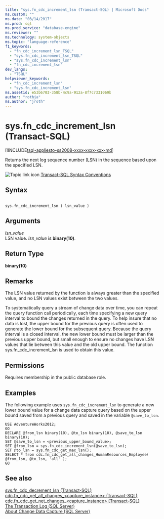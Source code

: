 ```yaml
---
title: "sys.fn_cdc_increment_lsn (Transact-SQL) | Microsoft Docs"
ms.custom: ""
ms.date: "03/14/2017"
ms.prod: sql
ms.prod_service: "database-engine"
ms.reviewer: ""
ms.technology: system-objects
ms.topic: "language-reference"
f1_keywords: 
  - "fn_cdc_increment_lsn_TSQL"
  - "sys.fn_cdc_increment_lsn_TSQL"
  - "sys.fn_cdc_increment_lsn"
  - "fn_cdc_increment_lsn"
dev_langs: 
  - "TSQL"
helpviewer_keywords: 
  - "fn_cdc_increment_lsn"
  - "sys.fn_cdc_increment_lsn"
ms.assetid: e53b6703-358b-4c9a-912a-8f7c7331069b
author: "rothja"
ms.author: "jroth"
---
```

# sys.fn_cdc_increment_lsn (Transact-SQL)
[!INCLUDE[tsql-appliesto-ss2008-xxxx-xxxx-xxx-md](../../includes/tsql-appliesto-ss2008-xxxx-xxxx-xxx-md.md)]

  Returns the next log sequence number (LSN) in the sequence based upon the specified LSN.  
  
 ![Topic link icon](../../database-engine/configure-windows/media/topic-link.gif "Topic link icon") [Transact-SQL Syntax Conventions](../../t-sql/language-elements/transact-sql-syntax-conventions-transact-sql.md)  
  
## Syntax  
  
```  
  
sys.fn_cdc_increment_lsn ( lsn_value )  
```  
  
## Arguments  
 *lsn_value*  
 LSN value. *lsn_value* is **binary(10)**.  
  
## Return Type  
 **binary(10)**  
  
## Remarks  
 The LSN value returned by the function is always greater than the specified value, and no LSN values exist between the two values.  
  
 To systematically query a stream of change data over time, you can repeat the query function call periodically, each time specifying a new query interval to bound the changes returned in the query. To help insure that no data is lost, the upper bound for the previous query is often used to generate the lower bound for the subsequent query. Because the query interval is a closed interval, the new lower bound must be larger than the previous upper bound, but small enough to ensure no changes have LSN values that lie between this value and the old upper bound. The function sys.fn_cdc_increment_lsn is used to obtain this value.  
  
## Permissions  
 Requires membership in the public database role.  
  
## Examples  
 The following example uses `sys.fn_cdc_increment_lsn` to generate a new lower bound value for a change data capture query based on the upper bound saved from a previous query and saved in the variable `@save_to_lsn`.  
  
```  
USE AdventureWorks2012;  
GO  
DECLARE @from_lsn binary(10), @to_lsn binary(10), @save_to_lsn binary(10);  
SET @save_to_lsn = <previous_upper_bound_value>;  
SET @from_lsn = sys.fn_cdc_increment_lsn(@save_to_lsn);  
SET @to_lsn = sys.fn_cdc_get_max_lsn();  
SELECT * from cdc.fn_cdc_get_all_changes_HumanResources_Employee( @from_lsn, @to_lsn, 'all' );  
GO  
```  
  
## See also  
 [sys.fn_cdc_decrement_lsn &#40;Transact-SQL&#41;](../../relational-databases/system-functions/sys-fn-cdc-decrement-lsn-transact-sql.md)   
 [cdc.fn_cdc_get_all_changes_&#60;capture_instance&#62;  &#40;Transact-SQL&#41;](../../relational-databases/system-functions/cdc-fn-cdc-get-all-changes-capture-instance-transact-sql.md)   
 [cdc.fn_cdc_get_net_changes_&#60;capture_instance&#62; &#40;Transact-SQL&#41;](../../relational-databases/system-functions/cdc-fn-cdc-get-net-changes-capture-instance-transact-sql.md)   
 [The Transaction Log &#40;SQL Server&#41;](../../relational-databases/logs/the-transaction-log-sql-server.md)   
 [About Change Data Capture &#40;SQL Server&#41;](../../relational-databases/track-changes/about-change-data-capture-sql-server.md)  
  
  
